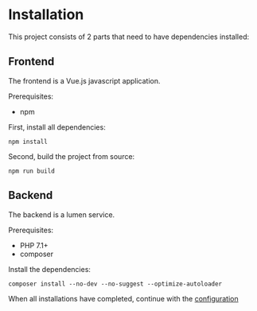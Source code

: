 # Installation

This project consists of 2 parts that need to have dependencies installed:

## Frontend

The frontend is a Vue.js javascript application.

Prerequisites:

* npm

First, install all dependencies:

```
npm install
```

Second, build the project from source:

```
npm run build
```

## Backend

The backend is a lumen service.

Prerequisites:

* PHP 7.1+
* composer

Install the dependencies:

```
composer install --no-dev --no-suggest --optimize-autoloader
```

When all installations have completed, continue with the [configuration](Configuration.md)

